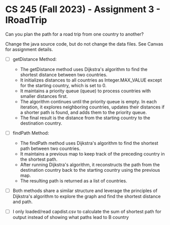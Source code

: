 # CS 245 (Fall 2023) - Assignment 3 - IRoadTrip

Can you plan the path for a road trip from one country to another?

Change the java source code, but do not change the data files. See Canvas for assignment details.

- [ ] getDistance Method:
    * The getDistance method uses Dijkstra's algorithm to find the shortest distance between two countries.
    * It initializes distances to all countries as Integer.MAX_VALUE except for the starting country, which is set to 0.
    * It maintains a priority queue (queue) to process countries with smaller distances first.
    * The algorithm continues until the priority queue is empty. In each iteration, it explores neighboring countries, updates their distances if a shorter path is found, and adds them to the priority queue.
    * The final result is the distance from the starting country to the destination country.
- [ ] findPath Method:
    * The findPath method uses Dijkstra's algorithm to find the shortest path between two countries.
    * It maintains a previous map to keep track of the preceding country in the shortest path.
    * After running Dijkstra's algorithm, it reconstructs the path from the destination country back to the starting country using the previous map.
    * The resulting path is returned as a list of countries.
- [ ] Both methods share a similar structure and leverage the principles of Dijkstra's algorithm to explore the graph and find the shortest distance and path.

- [ ] I only loaded/read capdist.csv to calculate the sum of shortest path for output instead of showing what paths lead to B country 